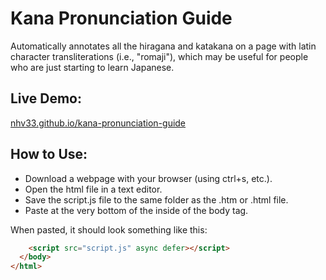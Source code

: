 # Kana Pronunciation Guide
Automatically annotates all the hiragana and katakana on a page with latin character transliterations (i.e., "romaji"), which may be useful for people who are just starting to learn Japanese.
## Live Demo:
[nhv33.github.io/kana-pronunciation-guide](https://nhv33.github.io/kana-pronunciation-guide)
## How to Use:
- Download a webpage with your browser (using ctrl+s, etc.).
- Open the html file in a text editor.
- Save the script.js file to the same folder as the .htm or .html file.
- Paste <script src="script.js" async defer></script> at the very bottom of the inside of the body tag.

When pasted, it should look something like this:
```html
    <script src="script.js" async defer></script>
  </body>
</html>
